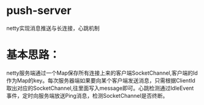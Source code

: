# push-server
netty实现消息推送与长连接，心跳机制

# 基本思路：

netty服务端通过一个Map保存所有连接上来的客户端SocketChannel,客户端的Id作为Map的key。每次服务器端如果要向某个客户端发送消息，只需根据ClientId取出对应的SocketChannel,往里面写入message即可。心跳检测通过IdleEvent 事件，定时向服务端放送Ping消息，检测SocketChannel是否终断。
